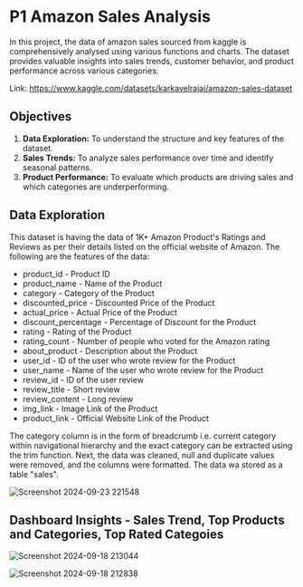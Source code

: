# P1 Amazon Sales Analysis

In this project, the data of amazon sales sourced from kaggle is comprehensively analysed using various functions and charts. The dataset provides valuable insights into sales trends, customer behavior, and product performance across various categories.

Link: https://www.kaggle.com/datasets/karkavelrajaj/amazon-sales-dataset

## Objectives

1. **Data Exploration:** To understand the structure and key features of the dataset.
2. **Sales Trends:** To analyze sales performance over time and identify seasonal patterns.
3. **Product Performance:** To evaluate which products are driving sales and which categories are underperforming.

## Data Exploration

This dataset is having the data of 1K+ Amazon Product's Ratings and Reviews as per their details listed on the official website of Amazon. The following are the features of the data:
* product_id - Product ID
* product_name - Name of the Product
* category - Category of the Product
* discounted_price - Discounted Price of the Product
* actual_price - Actual Price of the Product
* discount_percentage - Percentage of Discount for the Product
* rating - Rating of the Product
* rating_count - Number of people who voted for the Amazon rating
* about_product - Description about the Product
* user_id - ID of the user who wrote review for the Product
* user_name - Name of the user who wrote review for the Product
* review_id - ID of the user review
* review_title - Short review
* review_content - Long review
* img_link - Image Link of the Product
* product_link - Official Website Link of the Product

The category column is in the form of breadcrumb i.e. current category within navigational hierarchy and the exact category can be extracted using the trim function. Next, the data was cleaned, null and duplicate values were removed, and the columns were formatted. The data wa stored as a table "sales".

![Screenshot 2024-09-23 221548](https://github.com/user-attachments/assets/dc6edb39-8574-41d7-a4c2-a80715adc141)

## Dashboard Insights - Sales Trend, Top Products and Categories, Top Rated Categoies


![Screenshot 2024-09-18 213044](https://github.com/user-attachments/assets/3f90416b-a289-4a28-8172-d6a939aad6d3)

![Screenshot 2024-09-18 212838](https://github.com/user-attachments/assets/3e7a63b9-b3ad-42b8-971a-65f2580d08b3)


